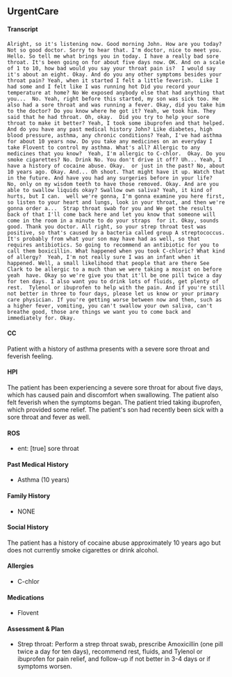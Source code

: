 UrgentCare
---
#### Transcript
```
Alright, so it's listening now. Good morning John. How are you today? Not so good doctor. Sorry to hear that. I'm doctor, nice to meet you.  Hello. So tell me what brings you in today. I have a really bad sore throat. It's been going on for about five days now. OK. And on a scale of 1 to 10, how bad would you say your throat pain is?  I would say it's about an eight. Okay. And do you any other symptoms besides your throat pain? Yeah, when it started I felt a little feverish.  Like I had some and I felt like I was running hot Did you record your temperature at home? No We exposed anybody else that had anything that you...  No. Yeah, right before this started, my son was sick too. He also had a sore throat and was running a fever. Okay, did you take him to the doctor? Do you know where he got it? Yeah, we took him. They said that he had throat. Oh, okay.  Did you try to help your sore throat to make it better? Yeah, I took some ibuprofen and that helped. And do you have any past medical history John? Like diabetes, high blood pressure, asthma, any chronic conditions? Yeah, I've had asthma for about 10 years now. Do you take any medicines on an everyday I take Flovent to control my asthma. What's all? Allergic to any medicines that you know?  Yeah, I'm allergic to C-chlor.  Okay. Do you smoke cigarettes? No. Drink No. You don't drive it off? Uh... Yeah, I have a history of cocaine abuse. Okay.  or just in the past? No, about 10 years ago. Okay. And... Oh shoot. That might have it up. Watch that in the future. And have you had any surgeries before in your life?  No, only on my wisdom teeth to have those removed. Okay. And are you able to swallow liquids okay? Swallow own saliva? Yeah, it kind of hurts, but I can.  well we're gonna, I'm gonna examine you here first, so listen to your heart and lungs, look in your throat, and then we're gonna order a...  Strap throat swab for you and We get the results back of that I'll come back here and let you know that someone will come in the room in a minute to do your straps  for it. Okay, sounds good. Thank you doctor. All right, so your strep throat test was positive, so that's caused by a bacteria called group A streptococcus. It's probably from what your son may have had as well, so that requires antibiotics. So going to recommend an antibiotic for you to call them boxicillin. What happened when you took C-chloric? What kind of allergy?  Yeah, I'm not really sure I was an infant when it happened. Well, a small likelihood that people that are there See Clark to be allergic to a much than we were taking a moxist on before yeah  have. Okay so we're give you that it'll be one pill twice a day for ten days. I also want you to drink lots of fluids, get plenty of rest.  Tylenol or ibuprofen to help with the pain. And if you're still not better in three to four days, please let us know or your primary care physician. If you're getting worse between now and then, such as a higher fever, vomiting, you can't swallow your own saliva, can't breathe good, those are things we want you to come back and immediately for. Okay.
```

#### CC 
Patient with a history of asthma presents with a severe sore throat and feverish feeling. 

#### HPI 
The patient has been experiencing a severe sore throat for about five days, which has caused pain and discomfort when swallowing. The patient also felt feverish when the symptoms began. The patient tried taking ibuprofen, which provided some relief. The patient's son had recently been sick with a sore throat and fever as well.

#### ROS 
- ent: [true] sore throat 

#### Past Medical History 
- Asthma (10 years)

#### Family History 
- NONE

#### Social History 
The patient has a history of cocaine abuse approximately 10 years ago but does not currently smoke cigarettes or drink alcohol.

#### Allergies 
- C-chlor

#### Medications 
- Flovent

#### Assessment & Plan 
- Strep throat: Perform a strep throat swab, prescribe Amoxicillin (one pill twice a day for ten days), recommend rest, fluids, and Tylenol or ibuprofen for pain relief, and follow-up if not better in 3-4 days or if symptoms worsen.


